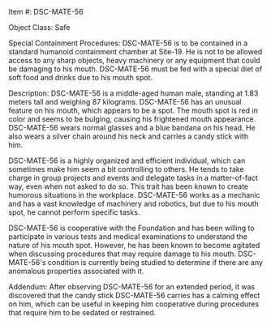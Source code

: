 Item #: DSC-MATE-56

Object Class: Safe

Special Containment Procedures: DSC-MATE-56 is to be contained in a standard humanoid containment chamber at Site-19. He is not to be allowed access to any sharp objects, heavy machinery or any equipment that could be damaging to his mouth. DSC-MATE-56 must be fed with a special diet of soft food and drinks due to his mouth spot.

Description: DSC-MATE-56 is a middle-aged human male, standing at 1.83 meters tall and weighing 87 kilograms. DSC-MATE-56 has an unusual feature on his mouth, which appears to be a spot. The mouth spot is red in color and seems to be bulging, causing his frightened mouth appearance. DSC-MATE-56 wears normal glasses and a blue bandana on his head. He also wears a silver chain around his neck and carries a candy stick with him. 

DSC-MATE-56 is a highly organized and efficient individual, which can sometimes make him seem a bit controlling to others. He tends to take charge in group projects and events and delegate tasks in a matter-of-fact way, even when not asked to do so. This trait has been known to create humorous situations in the workplace. DSC-MATE-56 works as a mechanic and has a vast knowledge of machinery and robotics, but due to his mouth spot, he cannot perform specific tasks. 

DSC-MATE-56 is cooperative with the Foundation and has been willing to participate in various tests and medical examinations to understand the nature of his mouth spot. However, he has been known to become agitated when discussing procedures that may require damage to his mouth. DSC-MATE-56's condition is currently being studied to determine if there are any anomalous properties associated with it.

Addendum: After observing DSC-MATE-56 for an extended period, it was discovered that the candy stick DSC-MATE-56 carries has a calming effect on him, which can be useful in keeping him cooperative during procedures that require him to be sedated or restrained.